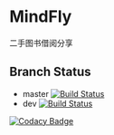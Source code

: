 # MindFly

二手图书借阅分享

## Branch Status

- master [![Build Status](https://travis-ci.com/S2U2MLancer/mindfly.svg?branch=master)](https://travis-ci.com/S2U2MLancer/mindfly)
- dev [![Build Status](https://travis-ci.com/S2U2MLancer/mindfly.svg?branch=dev)](https://travis-ci.com/S2U2MLancer/mindfly)

[![Codacy Badge](https://api.codacy.com/project/badge/Grade/8e583c16fb4d4156bb3ec380e94c1bdf)](https://www.codacy.com/app/S2U2MLancer/mindfly?utm_source=github.com&amp;utm_medium=referral&amp;utm_content=S2U2MLancer/mindfly&amp;utm_campaign=Badge_Grade)